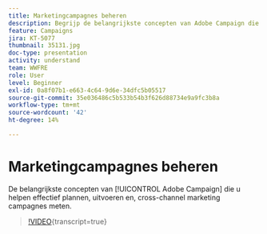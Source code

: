 ```yaml
---
title: Marketingcampagnes beheren
description: Begrijp de belangrijkste concepten van Adobe Campaign die u helpen effectief plannen, uitvoeren, en meten kanaalmarketing campagnes.
feature: Campaigns
jira: KT-5077
thumbnail: 35131.jpg
doc-type: presentation
activity: understand
team: WWFRE
role: User
level: Beginner
exl-id: 0a8f07b1-e663-4c64-9d6e-34dfc5b05517
source-git-commit: 35e036486c5b533b54b3f626d88734e9a9fc3b8a
workflow-type: tm+mt
source-wordcount: '42'
ht-degree: 14%

---
```


# Marketingcampagnes beheren

De belangrijkste concepten van [!UICONTROL Adobe Campaign] die u helpen effectief plannen, uitvoeren en, cross-channel marketing campagnes meten.

>[!VIDEO](https://video.tv.adobe.com/v/35131?quality=12&learn=on){transcript=true}

